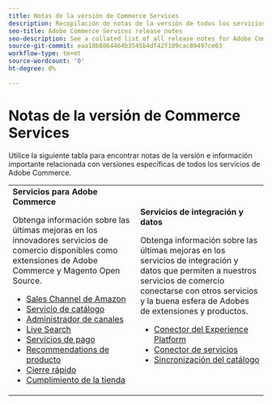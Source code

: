 ```yaml
---
title: Notas de la versión de Commerce Services
description: Recopilación de notas de la versión de todos los servicios de comercio
seo-title: Adobe Commerce Services release notes
seo-description: See a collated list of all release notes for Adobe Commerce Services and related data and integration services.
source-git-commit: eaa18b8864464b3545b4df42f189cac89497ce03
workflow-type: tm+mt
source-wordcount: '0'
ht-degree: 0%

---
```


# Notas de la versión de Commerce Services

Utilice la siguiente tabla para encontrar notas de la versión e información importante relacionada con versiones específicas de todos los servicios de Adobe Commerce.

<table>
  <tbody>
    <tr>
      <td><strong>Servicios para Adobe Commerce</strong>
        <p>Obtenga información sobre las últimas mejoras en los innovadores servicios de comercio disponibles como extensiones de Adobe Commerce y Magento Open Source.</p>
          <ul>
            <li><a href="https://experienceleague.adobe.com/docs/commerce-channels/amazon/release-notes.html">Sales Channel de Amazon</a></li>
            <li><a href="https://experienceleague.adobe.com/docs/commerce-merchant-services/catalog-service/release-notes.html">Servicio de catálogo</a></li>
            <li><a href="https://experienceleague.corp.adobe.com/docs/commerce-channels/channel-manager/release-notes.html">Administrador de canales</a></li>
            <li><a href="https://experienceleague.adobe.com/docs/commerce-merchant-services/live-search/release-notes.html">Live Search</a></li>
            <li><a href="https://experienceleague.adobe.com/docs/commerce-merchant-services/payment-services/release-notes.html">Servicios de pago</a></li>
            <li><a href="https://experienceleague.adobe.com/docs/commerce-merchant-services/product-recommendations/release-notes.html">Recommendations de producto</a></li>
            <li><a href="https://experienceleague.adobe.com/docs/commerce-merchant-services/quick-checkout/release-notes.html?lang=en">Cierre rápido</a></li>
            <li><a href="https://experienceleague.adobe.com/docs/commerce-merchant-services/store-fulfillment/release-notes.html?lang=en">Cumplimiento de la tienda</a></li>
          </ul>
        </td>
      <td><strong>Servicios de integración y datos</strong>
        <p>Obtenga información sobre las últimas mejoras en los servicios de integración y datos que permiten a nuestros servicios de comercio conectarse con otros servicios y la buena esfera de Adobes de extensiones y productos.</p>
          <ul>
            <li><a href="https://experienceleague.adobe.com/docs/commerce-merchant-services/experience-platform-connector/release-notes.html?lang=en">Conector del Experience Platform</a></li>
            <li><a href="https://experienceleague.adobe.com/docs/commerce-merchant-services/user-guides/saas.html">Conector de servicios</a></li>
            <li><a href="https://experienceleague.adobe.com/docs/commerce-merchant-services/user-guides/data-services/catalog-sync.html">Sincronización del catálogo</a></li>
          </ul>
      </td>
    </tr>
  </tbody>
</table>
